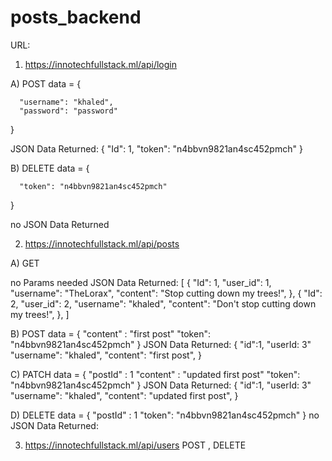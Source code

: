 # posts_backend

URL:
1) https://innotechfullstack.ml/api/login

A) POST 
data = {

      "username": "khaled",
      "password": "password"
}

JSON Data Returned: 
      { 
          "Id": 1,
          "token": "n4bbvn9821an4sc452pmch"
      }
      
B) DELETE
data = {

      "token": "n4bbvn9821an4sc452pmch"
}

no JSON Data Returned


2) https://innotechfullstack.ml/api/posts

A) GET 

no Params needed
JSON Data Returned: 
    [
      {
          "Id": 1,
          "user_id": 1,
          "username": "TheLorax",
          "content": "Stop cutting down my trees!",
      },
      { 
          "Id": 2,
          "user_id": 2,
          "username": "khaled",
          "content": "Don't stop cutting down my trees!",
      },
    ]
      
   B) POST
   data = {
      "content" : "first post"
      "token": "n4bbvn9821an4sc452pmch"
}
 JSON Data Returned: 
 {
  "id":1,
  "userId: 3"
  "username": "khaled",
  "content": "first post",
 }

C) PATCH 
data = {
      "postId" : 1
      "content" : "updated first post"
      "token": "n4bbvn9821an4sc452pmch"
}
 JSON Data Returned: 
 {
  "id":1,
  "userId: 3"
  "username": "khaled",
  "content": "updated first post",
 }
 
 D) DELETE 
data = {
      "postId" : 1
      "token": "n4bbvn9821an4sc452pmch"
}
 no JSON Data Returned: 

3) https://innotechfullstack.ml/api/users 
POST , DELETE 
